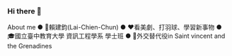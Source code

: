 ### Hi there 👋
About me
  ● 🤠賴建鈞(Lai-Chien-Chun)
  ● ❤看美劇、打羽球、學習新事物
  ● 🎓國立臺中教育大學 資訊工程學系 學士班
  ● 👮外交替代役in Saint vincent and the Grenadines

  
<!--
**Lai-Chien-Chun/Lai-Chien-Chun** is a ✨ _special_ ✨ repository because its `README.md` (this file) appears on your GitHub profile.

Here are some ideas to get you started:

- 🔭 I’m currently working on ...
- 🌱 I’m currently learning ...
- 👯 I’m looking to collaborate on ...
- 🤔 I’m looking for help with ...
- 💬 Ask me about ...
- 📫 How to reach me: ...
- 😄 Pronouns: ...
- ⚡ Fun fact: ...
-->
